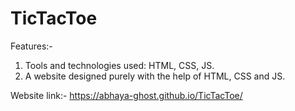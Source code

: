 # TicTacToe

Features:-
1. Tools and technologies used: HTML, CSS, JS.
2. A website designed purely with the help of HTML, CSS and JS.


Website link:- https://abhaya-ghost.github.io/TicTacToe/
